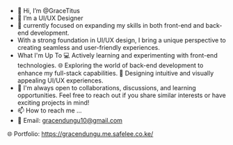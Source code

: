 - 👋 Hi, I’m @GraceTitus
- 👀 I’m a UI/UX Designer
- 🌱 currently focused on expanding my skills in both front-end and back-end development.
- With a strong foundation in UI/UX design, I bring a unique perspective to creating seamless and user-friendly experiences.
- What I'm Up To
💻 Actively learning and experimenting with front-end technologies.
🌐 Exploring the world of back-end development to enhance my full-stack capabilities.
🎨 Designing intuitive and visually appealing UI/UX experiences.
- 💞️ I'm always open to collaborations, discussions, and learning opportunities. Feel free to reach out if you share similar interests or have exciting projects in mind!
- 📫 How to reach me ...
- 📧 Email: gracendungu10@gmail.com

🌐 Portfolio: https://gracendungu.me.safelee.co.ke/

<!---
GraceTitus/GraceTitus is a ✨ special ✨ repository because its `README.md` (this file) appears on your GitHub profile.
You can click the Preview link to take a look at your changes.
--->
